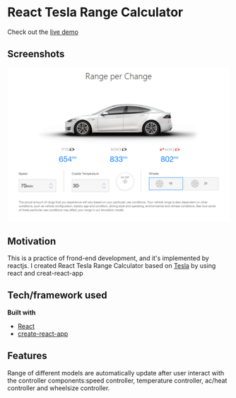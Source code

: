 # React Tesla Range Calculator
Check out the [live demo](https://tesla-range-calculator.herokuapp.com/)

## Screenshots
![](screenshot.png)

## Motivation
This is a practice of frond-end development, and it's implemented by reactjs. 
I created React Tesla Range Calculator based on
[Tesla](https://www.tesla.com/en_AU/models) by using react and creat-react-app

## Tech/framework used
<b>Built with</b>
- [React](https://github.com/facebook/react)
- [create-react-app](https://github.com/facebook/create-react-app)

## Features
Range of different models are automatically update after user interact with the controller components:speed controller, temperature controller, ac/heat controller and wheelsize controller.


